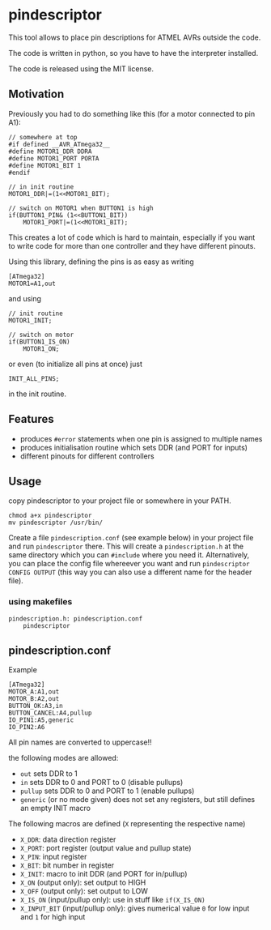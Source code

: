 pindescriptor
=============

This tool allows to place pin descriptions for ATMEL AVRs outside the code.

The code is written in python, so you have to have the interpreter installed.

The code is released using the MIT license.

Motivation
----------

Previously you had to do something like this (for a motor connected to pin A1):

	// somewhere at top
	#if defined __AVR_ATmega32__
	#define MOTOR1_DDR DDRA
	#define MOTOR1_PORT PORTA
	#define MOTOR1_BIT 1
	#endif
	
	// in init routine
	MOTOR1_DDR|=(1<<MOTOR1_BIT);
	
	// switch on MOTOR1 when BUTTON1 is high
	if(BUTTON1_PIN& (1<<BUTTON1_BIT))
		MOTOR1_PORT|=(1<<MOTOR1_BIT);


This creates a lot of code which is hard to maintain, especially if you want to write code for more than one controller and they have different pinouts.

Using this library, defining the pins is as easy as writing

	[ATmega32]
	MOTOR1=A1,out

and using

	// init routine
	MOTOR1_INIT;
	
	// switch on motor
	if(BUTTON1_IS_ON)
		MOTOR1_ON;
	
or even (to initialize all pins at once) just

	INIT_ALL_PINS;

in the init routine.

Features
--------

* produces `#error` statements when one pin is assigned to multiple names
* produces initialisation routine which sets DDR (and PORT for inputs)
* different pinouts for different controllers


Usage
-----

copy pindescriptor to your project file or somewhere in your PATH.

	chmod a+x pindescriptor
	mv pindescriptor /usr/bin/

Create a file `pindescription.conf` (see example below) in your project file and run `pindescriptor` there.
This will create a `pindescription.h` at the same directory which you can `#include` where you need it.
Alternatively, you can place the config file whereever you want and run `pindescriptor CONFIG OUTPUT` (this way you can also use a different name for the header file).

### using makefiles

	pindescription.h: pindescription.conf
		pindescriptor

pindescription.conf
-------------------

Example

	[ATmega32]
	MOTOR_A:A1,out
	MOTOR_B:A2,out
	BUTTON_OK:A3,in
	BUTTON_CANCEL:A4,pullup
	IO_PIN1:A5,generic
	IO_PIN2:A6

All pin names are converted to uppercase!!
	
the following modes are allowed:

* `out` sets DDR to 1
* `in` sets DDR to 0 and PORT to 0 (disable pullups)
* `pullup` sets DDR to 0 and PORT to 1 (enable pullups)
* `generic` (or no mode given) does not set any registers, but still defines an empty INIT macro

The following macros are defined (`X` representing the respective name)

* `X_DDR`: data direction register
* `X_PORT`: port register (output value and pullup state)
* `X_PIN`: input register
* `X_BIT`: bit number in register
* `X_INIT`: macro to init DDR (and PORT for in/pullup)
* `X_ON` (output only): set output to HIGH
* `X_OFF` (output only): set output to LOW
* `X_IS_ON` (input/pullup only): use in stuff like `if(X_IS_ON)`
* `X_INPUT_BIT` (input/pullup only): gives numerical value `0` for low input and `1` for high input

